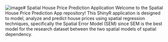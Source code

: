 ![image](https://github.com/user-attachments/assets/dc29ab58-a929-4211-9645-8b26bdc01cd8)# Spatial House Price Prediction Application
Welcome to the Spatial House Price Prediction App repository! This ShinyR application is designed to model, analyze and predict house prices using spatial regression techniques, specifically the Spatial Error Model (SEM) since SEM is the best model for the research dataset between the two spatial models of spatial dependency.
